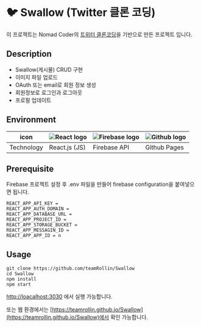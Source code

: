 # 🐦 Swallow (Twitter 클론 코딩)

이 프로젝트는 Nomad Coder의 [트위터 클론코딩](https://https://nomadcoders.co/nwitter)을 기반으로 만든 프로젝트 입니다.

## Description

- Swallow(게시물) CRUD 구현
- 이미지 파일 업로드
- OAuth 또는 email로 회원 정보 생성
- 회원정보로 로그인과 로그아웃
- 프로필 업데이트

## Environment

|    icon    | ![React logo](./img/react.svg) | ![Firebase logo](./img/firebase.svg) | ![Github logo](./img/github.svg) |
| :--------: | ------------------------------ | ------------------------------------ | -------------------------------- |
| Technology | React.js (JS)                  | Firebase API                         | Github Pages                     |

## Prerequisite

Firebase 프로젝트 설정 후 .env 파일을 만들어 firebase configuration을 붙여넣으면 됩니다.

```env
REACT_APP_API_KEY =
REACT_APP_AUTH_DOMAIN =
REACT_APP_DATABASE_URL =
REACT_APP_PROJECT_ID =
REACT_APP_STORAGE_BUCKET =
REACT_APP_MESSAGIN_ID =
REACT_APP_APP_ID = n
```

## Usage

```shell
git clone https://github.com/teamRollin/Swallow
cd Swallow
npm install
npm start
```

[http://loacalhost:3030](http://loacalhost:3030) 에서 실행 가능합니다.

또는 웹 환경에서는 [https://teamrollin.github.io/Swallow](https://teamrollin.github.io/Swallow)에서 확인 가능합니다.
